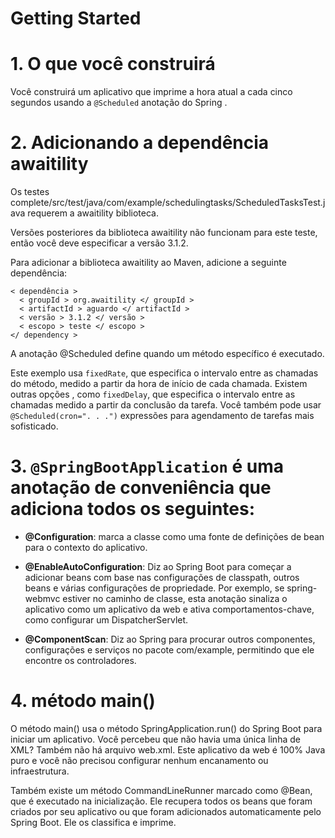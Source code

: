# Getting Started

# 1. O que você construirá
Você construirá um aplicativo que imprime a hora atual a cada cinco segundos usando a ```@Scheduled``` anotação do Spring .

# 2. Adicionando a dependência awaitility

Os testes complete/src/test/java/com/example/schedulingtasks/ScheduledTasksTest.java requerem a awaitility biblioteca.

Versões posteriores da biblioteca awaitility não funcionam para este teste, então você deve especificar a versão 3.1.2.

Para adicionar a biblioteca awaitility ao Maven, adicione a seguinte dependência:

```
< dependência >
  < groupId > org.awaitility </ groupId >
  < artifactId > aguardo </ artifactId >
  < versão > 3.1.2 </ versão >
  < escopo > teste </ escopo >
</ dependency >
```

A anotação @Scheduled define quando um método específico é executado.

Este exemplo usa ```fixedRate```, que especifica o intervalo entre as chamadas do método, medido a partir da hora de início de cada chamada. Existem outras opções , como ```fixedDelay```, que especifica o intervalo entre as chamadas medido a partir da conclusão da tarefa. Você também pode usar ```@Scheduled(cron=". . .")``` expressões para agendamento de tarefas mais sofisticado.


# 3. ```@SpringBootApplication``` é uma anotação de conveniência que adiciona todos os seguintes:

- **@Configuration**: marca a classe como uma fonte de definições de bean para o contexto do aplicativo.

- **@EnableAutoConfiguration**: Diz ao Spring Boot para começar a adicionar beans com base nas configurações de classpath, outros beans e várias configurações de propriedade. Por exemplo, se spring-webmvc estiver no caminho de classe, esta anotação sinaliza o aplicativo como um aplicativo da web e ativa comportamentos-chave, como configurar um DispatcherServlet.

- **@ComponentScan**: Diz ao Spring para procurar outros componentes, configurações e serviços no pacote com/example, permitindo que ele encontre os controladores.

# 4. método main()
O método main() usa o método SpringApplication.run() do Spring Boot para iniciar um aplicativo. Você percebeu que não havia uma única linha de XML? Também não há arquivo web.xml. Este aplicativo da web é 100% Java puro e você não precisou configurar nenhum encanamento ou infraestrutura.

Também existe um método CommandLineRunner marcado como @Bean, que é executado na inicialização. Ele recupera todos os beans que foram criados por seu aplicativo ou que foram adicionados automaticamente pelo Spring Boot. Ele os classifica e imprime.

